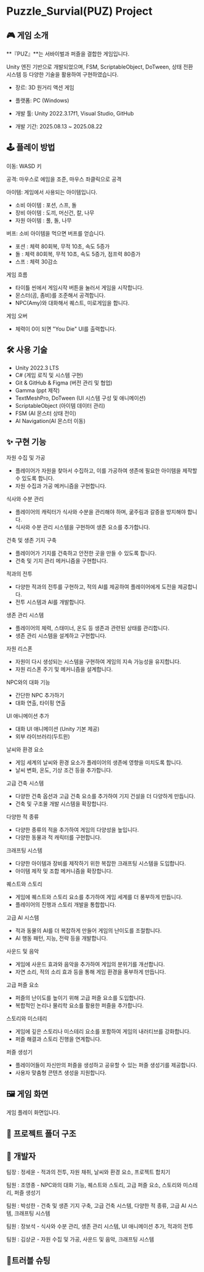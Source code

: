 # Puzzle_Survial(PUZ) Project

## 🎮 게임 소개
**『PUZ』**는 서바이벌과 퍼즐을 결합한 게임입니다.

Unity 엔진 기반으로 개발되었으며, FSM, ScriptableObject, DoTween, 상태 전환 시스템 등 다양한 기술을 활용하여 구현하였습니다.

- 장르: 3D 원거리 액션 게임

- 플랫폼: PC (Windows)

- 개발 툴: Unity 2022.3.17f1, Visual Studio, GitHub

- 개발 기간: 2025.08.13 ~ 2025.08.22


## 🕹️ 플레이 방법

이동: WASD 키

공격: 마우스로 에임을 조준, 마우스 좌클릭으로 공격

아이템: 게임에서 사용되는 아이템입니다.
- 소비 아이템 : 포션, 스프, 돌
- 장비 아이템 : 도끼, 머신건, 칼, 나무
- 자원 아이템 : 풀, 돌, 나무

버프: 소비 아이템을 먹으면 버프를 얻습니다.
- 포션 : 체력 80회복, 무적 10초, 속도 5증가
- 돌 : 체력 80회복, 무적 10초, 속도 5증가, 점프력 80증가
- 스프 : 체력 30감소

게임 흐름
- 타이틀 씬에서 게임시작 버튼을 눌러서 게임을 시작합니다.
- 몬스터(곰, 좀비)를 조준해서 공격합니다.
- NPC(Amy)와 대화해서 퀘스트, 미로게임을 합니다.

게임 오버
- 체력이 0이 되면 "You Die" UI를 출력합니다.

## 🛠 사용 기술
- Unity 2022.3 LTS
- C# (게임 로직 및 시스템 구현)
- Git & GitHub & Figma (버전 관리 및 협업)
- Gamma (ppt 제작)
- TextMeshPro, DoTween (UI 시스템 구성 및 애니메이션)
- ScriptableObject (아이템 데이터 관리)
- FSM (AI 몬스터 상태 전이)
- AI Navigation(AI 몬스터 이동)


## ✨ 구현 기능
자원 수집 및 가공 
- 플레이어가 자원을 찾아서 수집하고, 이를 가공하여 생존에 필요한 아이템을 제작할 수 있도록 합니다.
- 자원 수집과 가공 메커니즘을 구현합니다.

식사와 수분 관리
- 플레이어의 캐릭터가 식사와 수분을 관리해야 하며, 굶주림과 갈증을 방지해야 합니다.
- 식사와 수분 관리 시스템을 구현하여 생존 요소를 추가합니다.

건축 및 생존 기지 구축
- 플레이어가 기지를 건축하고 안전한 곳을 만들 수 있도록 합니다.
- 건축 및 기지 관리 메커니즘을 구현합니다.

적과의 전투
- 다양한 적과의 전투를 구현하고, 적의 AI를 제공하여 플레이어에게 도전을 제공합니다.
- 전투 시스템과 AI를 개발합니다.

생존 관리 시스템
- 플레이어의 체력, 스태미너, 온도 등 생존과 관련된 상태를 관리합니다.
- 생존 관리 시스템을 설계하고 구현합니다.

자원 리스폰
- 자원이 다시 생성되는 시스템을 구현하여 게임의 지속 가능성을 유지합니다.
- 자원 리스폰 주기 및 메커니즘을 설계합니다.

NPC와의 대화 기능
- 간단한 NPC 추가하기
- 대화 연출, 타이핑 연출

UI 애니메이션 추가
- 대화 UI 애니메이션 (Unity 기본 제공)
- 외부 라이브러리(두트윈)

날씨와 환경 요소
- 게임 세계의 날씨와 환경 요소가 플레이어의 생존에 영향을 미치도록 합니다.
- 날씨 변화, 온도, 기상 조건 등을 추가합니다.

고급 건축 시스템
- 다양한 건축 옵션과 고급 건축 요소를 추가하여 기지 건설을 더 다양하게 만듭니다.
- 건축 및 구조물 개발 시스템을 확장합니다.

다양한 적 종류
- 다양한 종류의 적을 추가하여 게임의 다양성을 높입니다.
- 다양한 동물과 적 캐릭터를 구현합니다.

크래프팅 시스템
- 다양한 아이템과 장비를 제작하기 위한 복잡한 크래프팅 시스템을 도입합니다.
- 아이템 제작 및 조합 메커니즘을 확장합니다.

퀘스트와 스토리
- 게임에 퀘스트와 스토리 요소를 추가하여 게임 세계를 더 풍부하게 만듭니다.
- 플레이어의 진행과 스토리 개발을 통합합니다.

고급 AI 시스템
- 적과 동물의 AI를 더 복잡하게 만들어 게임의 난이도를 조절합니다.
- AI 행동 패턴, 지능, 전략 등을 개발합니다.

사운드 및 음악
- 게임에 사운드 효과와 음악을 추가하여 게임의 분위기를 개선합니다.
- 자연 소리, 적의 소리 효과 등을 통해 게임 환경을 풍부하게 만듭니다.

고급 퍼즐 요소
- 퍼즐의 난이도를 높이기 위해 고급 퍼즐 요소를 도입합니다.
- 복합적인 논리나 물리학 요소를 활용한 퍼즐을 추가합니다.

스토리와 미스테리
- 게임에 깊은 스토리나 미스테리 요소를 포함하여 게임의 내러티브를 강화합니다.
- 퍼즐 해결과 스토리 진행을 연계합니다.

퍼즐 생성기
- 플레이어들이 자신만의 퍼즐을 생성하고 공유할 수 있는 퍼즐 생성기를 제공합니다.
- 사용자 맞춤형 콘텐츠 생성을 지원합니다.


## 🖼️ 게임 화면
게임 플레이 화면입니다.


## 📂 프로젝트 폴더 구조  
  
  
## 👤 개발자
<p>팀장 : 정세윤 - 적과의 전투, 자원 채취, 날씨와 환경 요소, 프로젝트 합치기</p>
<p>팀원 : 조영종 - NPC와의 대화 기능, 퀘스트와 스토리, 고급 퍼즐 요소, 스토리와 미스테리, 퍼즐 생성기</p>
<p>팀원 : 박성한 - 건축 및 생존 기지 구축, 고급 건축 시스템, 다양한 적 종류, 고급 AI 시스템, 크래프팅 시스템</p>
<p>팀원 : 장보석 - 식사와 수분 관리, 생존 관리 시스템, UI 애니메이션 추가, 적과의 전투</p>
<p>팀원 : 김상균 - 자원 수집 및 가공, 사운드 및 음악, 크래프팅 시스템</p>


## 🧠트러블 슈팅  



